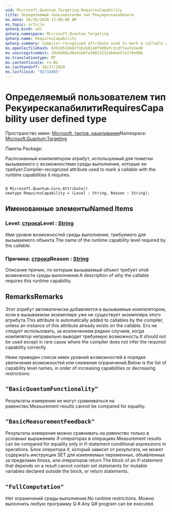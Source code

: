 ```yaml
---
uid: Microsoft.Quantum.Targeting.RequiresCapability
title: Определяемый пользователем тип Рекуирескапабилити
ms.date: 10/26/2020 12:00:00 AM
ms.topic: article
qsharp.kind: udt
qsharp.namespace: Microsoft.Quantum.Targeting
qsharp.name: RequiresCapability
qsharp.summary: Compiler-recognized attribute used to mark a callable with the runtime capabilities it requires.
ms.openlocfilehash: 63b1952d402f1bcb81a8f9d0afc3cdf7aa7e5ed8
ms.sourcegitcommit: 29e0d88a30e4166fa580132124b0eb57e1f0e986
ms.translationtype: MT
ms.contentlocale: ru-RU
ms.lasthandoff: 10/27/2020
ms.locfileid: "92733865"
---
```

# <a name="requirescapability-user-defined-type"></a><span data-ttu-id="313d2-102">Определяемый пользователем тип Рекуирескапабилити</span><span class="sxs-lookup"><span data-stu-id="313d2-102">RequiresCapability user defined type</span></span>

<span data-ttu-id="313d2-103">Пространство имен: [Microsoft. тактов. нацеливание](xref:Microsoft.Quantum.Targeting)</span><span class="sxs-lookup"><span data-stu-id="313d2-103">Namespace: [Microsoft.Quantum.Targeting](xref:Microsoft.Quantum.Targeting)</span></span>

<span data-ttu-id="313d2-104">Пакеты [](https://nuget.org/packages/)</span><span class="sxs-lookup"><span data-stu-id="313d2-104">Package: [](https://nuget.org/packages/)</span></span>


<span data-ttu-id="313d2-105">Распознанный компилятором атрибут, используемый для пометки вызываемого с возможностями среды выполнения, которые он требует.</span><span class="sxs-lookup"><span data-stu-id="313d2-105">Compiler-recognized attribute used to mark a callable with the runtime capabilities it requires.</span></span>

```qsharp

@ Microsoft.Quantum.Core.Attribute()
newtype RequiresCapability = (Level : String, Reason : String);
```



## <a name="named-items"></a><span data-ttu-id="313d2-106">Именованные элементы</span><span class="sxs-lookup"><span data-stu-id="313d2-106">Named Items</span></span>

### <a name="level--string"></a><span data-ttu-id="313d2-107">Level: [строка](xref:microsoft.quantum.lang-ref.string)</span><span class="sxs-lookup"><span data-stu-id="313d2-107">Level : [String](xref:microsoft.quantum.lang-ref.string)</span></span>

<span data-ttu-id="313d2-108">Имя уровня возможностей среды выполнения, требуемого для вызываемого объекта.</span><span class="sxs-lookup"><span data-stu-id="313d2-108">The name of the runtime capability level required by the callable.</span></span>
### <a name="reason--string"></a><span data-ttu-id="313d2-109">Причина: [строка](xref:microsoft.quantum.lang-ref.string)</span><span class="sxs-lookup"><span data-stu-id="313d2-109">Reason : [String](xref:microsoft.quantum.lang-ref.string)</span></span>

<span data-ttu-id="313d2-110">Описание причин, по которым вызываемый объект требует этой возможности среды выполнения.</span><span class="sxs-lookup"><span data-stu-id="313d2-110">A description of why the callable requires this runtime capability.</span></span>

## <a name="remarks"></a><span data-ttu-id="313d2-111">Remarks</span><span class="sxs-lookup"><span data-stu-id="313d2-111">Remarks</span></span>

<span data-ttu-id="313d2-112">Этот атрибут автоматически добавляется в вызываемые компилятором, если в вызываемом экземпляре уже не существует экземпляра этого атрибута.</span><span class="sxs-lookup"><span data-stu-id="313d2-112">This attribute is automatically added to callables by the compiler, unless an instance of this attribute already exists on the callable.</span></span> <span data-ttu-id="313d2-113">Его не следует использовать, за исключением редких случаев, когда компилятор неправильно выводит требуемую возможность.</span><span class="sxs-lookup"><span data-stu-id="313d2-113">It should not be used except in rare cases where the compiler does not infer the required capability correctly.</span></span>

<span data-ttu-id="313d2-114">Ниже приведен список имен уровней возможностей в порядке увеличения возможностей или снижения ограничений.</span><span class="sxs-lookup"><span data-stu-id="313d2-114">Below is the list of capability level names, in order of increasing capabilities or decreasing restrictions:</span></span>

## `"BasicQuantumFunctionality"`

<span data-ttu-id="313d2-115">Результаты измерения не могут сравниваться на равенство.</span><span class="sxs-lookup"><span data-stu-id="313d2-115">Measurement results cannot be compared for equality.</span></span>

## `"BasicMeasurementFeedback"`

<span data-ttu-id="313d2-116">Результаты измерения можно сравнивать на равенство только в условных выражениях if-операторах в операциях.</span><span class="sxs-lookup"><span data-stu-id="313d2-116">Measurement results can be compared for equality only in if-statement conditional expressions in operations.</span></span> <span data-ttu-id="313d2-117">Блок оператора if, который зависит от результата, не может содержать инструкции SET для изменяемых переменных, объявленных за пределами блока, или операторов return.</span><span class="sxs-lookup"><span data-stu-id="313d2-117">The block of an if-statement that depends on a result cannot contain set statements for mutable variables declared outside the block, or return statements.</span></span>

## `"FullComputation"`

<span data-ttu-id="313d2-118">Нет ограничений среды выполнения.</span><span class="sxs-lookup"><span data-stu-id="313d2-118">No runtime restrictions.</span></span> <span data-ttu-id="313d2-119">Можно выполнить любую программу Q #.</span><span class="sxs-lookup"><span data-stu-id="313d2-119">Any Q# program can be executed.</span></span>